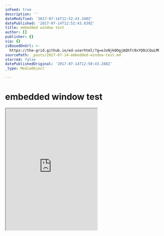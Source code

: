 ```yaml
---
inFeed: true
description: ''
dateModified: '2017-07-14T12:52:43.340Z'
datePublished: '2017-07-14T12:52:43.839Z'
title: embedded window test
author: []
publisher: {}
via: {}
isBasedOnUrl: >-
  https://the-grid.github.io/ed-userhtml/?g=eJxNjk0OgjAQhfc9xYQ9iCQuLMhdCh3bibXT0KKo8e5STQzL7_3lVWZC9OXAC7xAAASOlIi9BDVEdnPCdlWfJXmNi4Qm06DGi5l49lqCI2PTdyM7d9LJStjXdVgyOzwnCWVz-GHisCGLubtJc1AjpYeEujq24i1Ep-kGo1Mxnor_z6KPfMVkyRuwKgT03W7N9R8Nuz90
sourcePath: _posts/2017-07-14-embedded-window-test.md
starred: false
datePublishedOriginal: '2017-07-14T12:50:43.288Z'
_type: MediaObject

---
```

# embedded window test

<iframe src="https://the-grid.github.io/ed-userhtml/?g=eJxNjssOwiAQRfd8xcR9HzZxIcX-Cy0jEBFImWqr8d8takyX575yRaLFYcdKPSL6og8zPIEBxJAs2eA5yD4FNxG2q_oorFc4c2gy9XK46DFMXnFwVhv6bGTnbhUZDvu6jnNmh2fiUDSHL1KIGzKYu5t0iHKwtHCoy2PLXkxUv5NC2RsMTqZ02v3_7roUrkjGeg1GxoheVGuuewNcO0UD" height="400" style=""></iframe>
